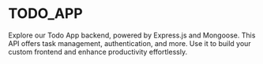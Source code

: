 # TODO_APP
Explore our Todo App backend, powered by Express.js and Mongoose. This API offers task management, authentication, and more. Use it to build your custom frontend and enhance productivity effortlessly.
